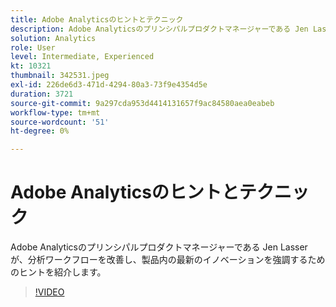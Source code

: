 ```yaml
---
title: Adobe Analyticsのヒントとテクニック
description: Adobe Analyticsのプリンシパルプロダクトマネージャーである Jen Lasser が、分析ワークフローを改善し、最近のイノベーションをハイライトするためのヒントを紹介します
solution: Analytics
role: User
level: Intermediate, Experienced
kt: 10321
thumbnail: 342531.jpeg
exl-id: 226de6d3-471d-4294-80a3-73f9e4354d5e
duration: 3721
source-git-commit: 9a297cda953d4414131657f9ac84580aea0eabeb
workflow-type: tm+mt
source-wordcount: '51'
ht-degree: 0%

---
```


# Adobe Analyticsのヒントとテクニック

Adobe Analyticsのプリンシパルプロダクトマネージャーである Jen Lasser が、分析ワークフローを改善し、製品内の最新のイノベーションを強調するためのヒントを紹介します。

>[!VIDEO](https://video.tv.adobe.com/v/342531/?quality=12&learn=on)
